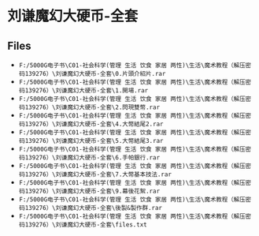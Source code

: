# 刘谦魔幻大硬币-全套

## Files

- `F:/5000G电子书\C01-社会科学(管理 生活 饮食 家居 两性)\生活\魔术教程（解压密码139276）\刘谦魔幻大硬币-全套\0.片頭介紹片.rar`
- `F:/5000G电子书\C01-社会科学(管理 生活 饮食 家居 两性)\生活\魔术教程（解压密码139276）\刘谦魔幻大硬币-全套\1.開場.rar`
- `F:/5000G电子书\C01-社会科学(管理 生活 饮食 家居 两性)\生活\魔术教程（解压密码139276）\刘谦魔幻大硬币-全套\2.閃現雙幣.rar`
- `F:/5000G电子书\C01-社会科学(管理 生活 饮食 家居 两性)\生活\魔术教程（解压密码139276）\刘谦魔幻大硬币-全套\4.大幣結尾2.rar`
- `F:/5000G电子书\C01-社会科学(管理 生活 饮食 家居 两性)\生活\魔术教程（解压密码139276）\刘谦魔幻大硬币-全套\5.大幣結尾3.rar`
- `F:/5000G电子书\C01-社会科学(管理 生活 饮食 家居 两性)\生活\魔术教程（解压密码139276）\刘谦魔幻大硬币-全套\6.手帕銀行.rar`
- `F:/5000G电子书\C01-社会科学(管理 生活 饮食 家居 两性)\生活\魔术教程（解压密码139276）\刘谦魔幻大硬币-全套\7.大幣基本技法.rar`
- `F:/5000G电子书\C01-社会科学(管理 生活 饮食 家居 两性)\生活\魔术教程（解压密码139276）\刘谦魔幻大硬币-全套\9.幕後花絮.rar`
- `F:/5000G电子书\C01-社会科学(管理 生活 饮食 家居 两性)\生活\魔术教程（解压密码139276）\刘谦魔幻大硬币-全套\後製&製作群.rar`
- `F:/5000G电子书\C01-社会科学(管理 生活 饮食 家居 两性)\生活\魔术教程（解压密码139276）\刘谦魔幻大硬币-全套\files.txt`
